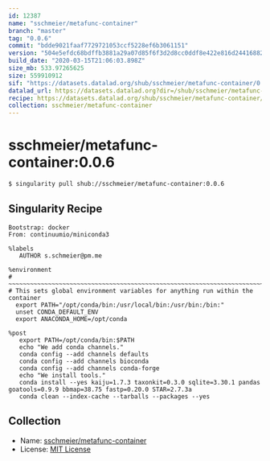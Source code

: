 ```yaml
---
id: 12387
name: "sschmeier/metafunc-container"
branch: "master"
tag: "0.0.6"
commit: "bdde9021faaf7729721053ccf5228ef6b3061151"
version: "504e5efdc68bdffb3881a29a07d85f6f3d2d8cc0ddf8e422e816d24416882a2f"
build_date: "2020-03-15T21:06:03.898Z"
size_mb: 533.97265625
size: 559910912
sif: "https://datasets.datalad.org/shub/sschmeier/metafunc-container/0.0.6/2020-03-15-bdde9021-504e5efd/504e5efdc68bdffb3881a29a07d85f6f3d2d8cc0ddf8e422e816d24416882a2f.sif"
datalad_url: https://datasets.datalad.org?dir=/shub/sschmeier/metafunc-container/0.0.6/2020-03-15-bdde9021-504e5efd/
recipe: https://datasets.datalad.org/shub/sschmeier/metafunc-container/0.0.6/2020-03-15-bdde9021-504e5efd/Singularity
collection: sschmeier/metafunc-container
---
```


# sschmeier/metafunc-container:0.0.6

```bash
$ singularity pull shub://sschmeier/metafunc-container:0.0.6
```

## Singularity Recipe

```singularity
Bootstrap: docker
From: continuumio/miniconda3

%labels
   AUTHOR s.schmeier@pm.me

%environment
# ~~~~~~~~~~~~~~~~~~~~~~~~~~~~~~~~~~~~~~~~~~~~~~~~~~~~~~~~~~~~~~~~~~~~~~~~~~~~~
# This sets global environment variables for anything run within the container
  export PATH="/opt/conda/bin:/usr/local/bin:/usr/bin:/bin:"
  unset CONDA_DEFAULT_ENV
  export ANACONDA_HOME=/opt/conda

%post
   export PATH=/opt/conda/bin:$PATH
   echo "We add conda channels."
   conda config --add channels defaults
   conda config --add channels bioconda
   conda config --add channels conda-forge
   echo "We install tools."
   conda install --yes kaiju=1.7.3 taxonkit=0.3.0 sqlite=3.30.1 pandas goatools=0.9.9 bbmap=38.75 fastp=0.20.0 STAR=2.7.3a
   conda clean --index-cache --tarballs --packages --yes
```

## Collection

 - Name: [sschmeier/metafunc-container](https://github.com/sschmeier/metafunc-container)
 - License: [MIT License](https://api.github.com/licenses/mit)


